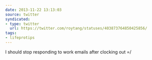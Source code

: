 ```yaml
---
date: 2013-11-22 13:13:03
source: twitter
syndicated:
- type: twitter
  url: https://twitter.com/roytang/statuses/403873764850425856/
tags:
- lifeprotips
---
```


I should stop responding to work emails after clocking out =/